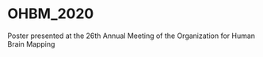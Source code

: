 # OHBM_2020
Poster presented at the 26th Annual Meeting of the Organization for Human Brain Mapping
